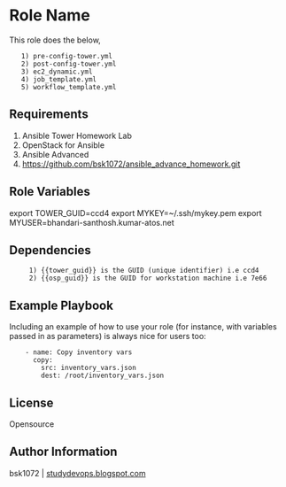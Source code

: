 Role Name
=========

This role does the below,

       1) pre-config-tower.yml
       2) post-config-tower.yml
       3) ec2_dynamic.yml
       4) job_template.yml
       5) workflow_template.yml

Requirements
------------

  1) Ansible Tower Homework Lab
  2) OpenStack for Ansible
  3) Ansible Advanced
  4) https://github.com/bsk1072/ansible_advance_homework.git

Role Variables
--------------

   export TOWER_GUID=ccd4
   export MYKEY=~/.ssh/mykey.pem
   export MYUSER=bhandari-santhosh.kumar-atos.net

Dependencies
------------

         1) {{tower_guid}} is the GUID (unique identifier) i.e ccd4
         2) {{osp_guid}} is the GUID for workstation machine i.e 7e66
       
Example Playbook
----------------

Including an example of how to use your role (for instance, with variables passed in as parameters) is always nice for users too:

        - name: Copy inventory vars
          copy:
            src: inventory_vars.json
            dest: /root/inventory_vars.json
        
License
-------

Opensource

Author Information
------------------

bsk1072 | [studydevops.blogspot.com](http://studydevops.blogspot.com/)
